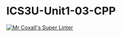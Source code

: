 # ICS3U-Unit1-03-CPP

[![Mr Coxall's Super Linter](https://github.com/marshall-demars/ICS3U-Unit1-03-CPP/workflows/Mr%20Coxall's%20Super%20Linter/badge.svg)](https://github.com/marshall-demars/ICS3U-Unit1-03-CPP/actions/)

